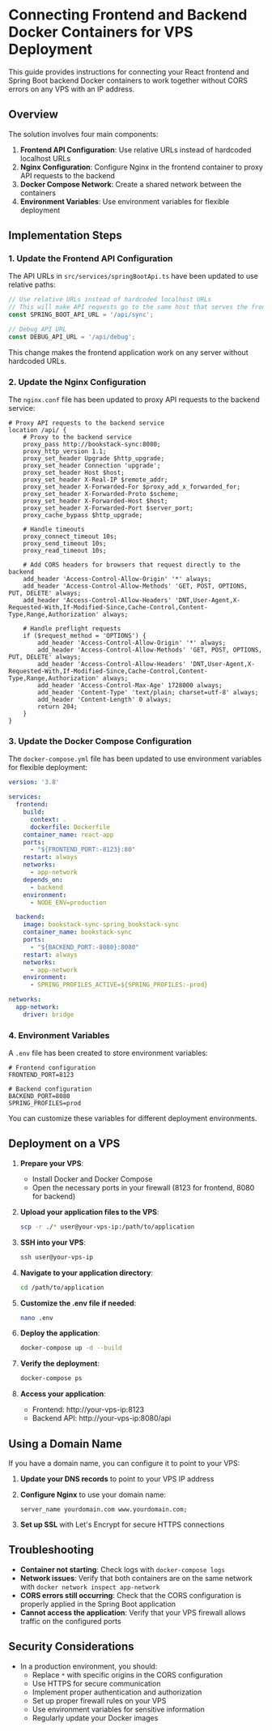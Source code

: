 # Connecting Frontend and Backend Docker Containers for VPS Deployment

This guide provides instructions for connecting your React frontend and Spring Boot backend Docker containers to work together without CORS errors on any VPS with an IP address.

## Overview

The solution involves four main components:

1. **Frontend API Configuration**: Use relative URLs instead of hardcoded localhost URLs
2. **Nginx Configuration**: Configure Nginx in the frontend container to proxy API requests to the backend
3. **Docker Compose Network**: Create a shared network between the containers
4. **Environment Variables**: Use environment variables for flexible deployment

## Implementation Steps

### 1. Update the Frontend API Configuration

The API URLs in `src/services/springBootApi.ts` have been updated to use relative paths:

```typescript
// Use relative URLs instead of hardcoded localhost URLs
// This will make API requests go to the same host that serves the frontend
const SPRING_BOOT_API_URL = '/api/sync';

// Debug API URL
const DEBUG_API_URL = '/api/debug';
```

This change makes the frontend application work on any server without hardcoded URLs.

### 2. Update the Nginx Configuration

The `nginx.conf` file has been updated to proxy API requests to the backend service:

```nginx
# Proxy API requests to the backend service
location /api/ {
    # Proxy to the backend service
    proxy_pass http://bookstack-sync:8080;
    proxy_http_version 1.1;
    proxy_set_header Upgrade $http_upgrade;
    proxy_set_header Connection 'upgrade';
    proxy_set_header Host $host;
    proxy_set_header X-Real-IP $remote_addr;
    proxy_set_header X-Forwarded-For $proxy_add_x_forwarded_for;
    proxy_set_header X-Forwarded-Proto $scheme;
    proxy_set_header X-Forwarded-Host $host;
    proxy_set_header X-Forwarded-Port $server_port;
    proxy_cache_bypass $http_upgrade;
    
    # Handle timeouts
    proxy_connect_timeout 10s;
    proxy_send_timeout 10s;
    proxy_read_timeout 10s;
    
    # Add CORS headers for browsers that request directly to the backend
    add_header 'Access-Control-Allow-Origin' '*' always;
    add_header 'Access-Control-Allow-Methods' 'GET, POST, OPTIONS, PUT, DELETE' always;
    add_header 'Access-Control-Allow-Headers' 'DNT,User-Agent,X-Requested-With,If-Modified-Since,Cache-Control,Content-Type,Range,Authorization' always;
    
    # Handle preflight requests
    if ($request_method = 'OPTIONS') {
        add_header 'Access-Control-Allow-Origin' '*' always;
        add_header 'Access-Control-Allow-Methods' 'GET, POST, OPTIONS, PUT, DELETE' always;
        add_header 'Access-Control-Allow-Headers' 'DNT,User-Agent,X-Requested-With,If-Modified-Since,Cache-Control,Content-Type,Range,Authorization' always;
        add_header 'Access-Control-Max-Age' 1728000 always;
        add_header 'Content-Type' 'text/plain; charset=utf-8' always;
        add_header 'Content-Length' 0 always;
        return 204;
    }
}
```

### 3. Update the Docker Compose Configuration

The `docker-compose.yml` file has been updated to use environment variables for flexible deployment:

```yaml
version: '3.8'

services:
  frontend:
    build:
      context: .
      dockerfile: Dockerfile
    container_name: react-app
    ports:
      - "${FRONTEND_PORT:-8123}:80"
    restart: always
    networks:
      - app-network
    depends_on:
      - backend
    environment:
      - NODE_ENV=production

  backend:
    image: bookstack-sync-spring_bookstack-sync
    container_name: bookstack-sync
    ports:
      - "${BACKEND_PORT:-8080}:8080"
    restart: always
    networks:
      - app-network
    environment:
      - SPRING_PROFILES_ACTIVE=${SPRING_PROFILES:-prod}

networks:
  app-network:
    driver: bridge
```

### 4. Environment Variables

A `.env` file has been created to store environment variables:

```
# Frontend configuration
FRONTEND_PORT=8123

# Backend configuration
BACKEND_PORT=8080
SPRING_PROFILES=prod
```

You can customize these variables for different deployment environments.

## Deployment on a VPS

1. **Prepare your VPS**:
   - Install Docker and Docker Compose
   - Open the necessary ports in your firewall (8123 for frontend, 8080 for backend)

2. **Upload your application files to the VPS**:
   ```bash
   scp -r ./* user@your-vps-ip:/path/to/application
   ```

3. **SSH into your VPS**:
   ```bash
   ssh user@your-vps-ip
   ```

4. **Navigate to your application directory**:
   ```bash
   cd /path/to/application
   ```

5. **Customize the .env file if needed**:
   ```bash
   nano .env
   ```

6. **Deploy the application**:
   ```bash
   docker-compose up -d --build
   ```

7. **Verify the deployment**:
   ```bash
   docker-compose ps
   ```

8. **Access your application**:
   - Frontend: http://your-vps-ip:8123
   - Backend API: http://your-vps-ip:8080/api

## Using a Domain Name

If you have a domain name, you can configure it to point to your VPS:

1. **Update your DNS records** to point to your VPS IP address

2. **Configure Nginx** to use your domain name:
   ```nginx
   server_name yourdomain.com www.yourdomain.com;
   ```

3. **Set up SSL** with Let's Encrypt for secure HTTPS connections

## Troubleshooting

- **Container not starting**: Check logs with `docker-compose logs`
- **Network issues**: Verify that both containers are on the same network with `docker network inspect app-network`
- **CORS errors still occurring**: Check that the CORS configuration is properly applied in the Spring Boot application
- **Cannot access the application**: Verify that your VPS firewall allows traffic on the configured ports

## Security Considerations

- In a production environment, you should:
  - Replace `*` with specific origins in the CORS configuration
  - Use HTTPS for secure communication
  - Implement proper authentication and authorization
  - Set up proper firewall rules on your VPS
  - Use environment variables for sensitive information
  - Regularly update your Docker images 